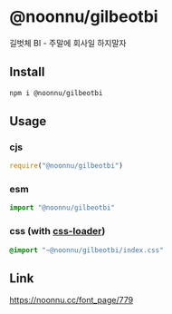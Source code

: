 # @noonnu/gilbeotbi
길벗체 BI - 주말에 회사일 하지말자

## Install
```sh
npm i @noonnu/gilbeotbi
```
## Usage
### cjs
```js
require("@noonnu/gilbeotbi")
```
### esm
```js
import "@noonnu/gilbeotbi"
```
### css (with [css-loader](https://github.com/webpack-contrib/css-loader))
```css
@import "~@noonnu/gilbeotbi/index.css"
```

## Link
https://noonnu.cc/font_page/779